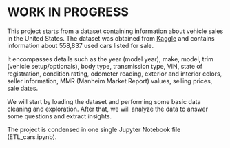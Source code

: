 # WORK IN PROGRESS

This project starts from a dataset containing information about vehicle sales in the United States. The dataset was obtained from [Kaggle](https://www.kaggle.com/datasets/syedanwarafridi/vehicle-sales-data) and contains information about 558,837 used cars listed for sale.

It encompasses details such as the year (model year), make, model, trim (vehicle setup/optionals), body type, transmission type, VIN, state of registration, condition rating, odometer reading, exterior and interior colors, seller information, MMR (Manheim Market Report) values, selling prices, sale dates.

We will start by loading the dataset and performing some basic data cleaning and exploration. After that, we will analyze the data to answer some questions and extract insights.

The project is condensed in one single Jupyter Notebook file (ETL_cars.ipynb).
